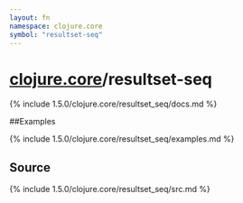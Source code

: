 ```yaml
---
layout: fn
namespace: clojure.core
symbol: "resultset-seq"
---
```


# [clojure.core](../)/resultset-seq

{% include 1.5.0/clojure.core/resultset_seq/docs.md %}

##Examples

{% include 1.5.0/clojure.core/resultset_seq/examples.md %}
## Source
{% include 1.5.0/clojure.core/resultset_seq/src.md %}

